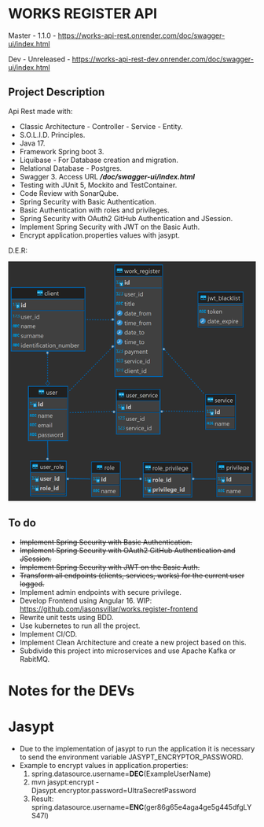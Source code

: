 # WORKS REGISTER API
Master - 1.1.0 - https://works-api-rest.onrender.com/doc/swagger-ui/index.html

Dev - Unreleased - https://works-api-rest-dev.onrender.com/doc/swagger-ui/index.html

## Project Description

Api Rest made with:
- Classic Architecture - Controller - Service - Entity.
- S.O.L.I.D. Principles.
- Java 17.
- Framework Spring boot 3.
- Liquibase - For Database creation and migration.
- Relational Database - Postgres.
- Swagger 3. Access URL _**/doc/swagger-ui/index.html**_
- Testing with JUnit 5, Mockito and TestContainer.
- Code Review with SonarQube.
- Spring Security with Basic Authentication.
- Basic Authentication with roles and privileges.
- Spring Security with OAuth2 GitHub Authentication and JSession.
- Implement Spring Security with JWT on the Basic Auth.
- Encrypt application.properties values with jasypt.

D.E.R:

<img alt="der" src="readme/der.png" title="der" width="600"/>

## To do

- ~~Implement Spring Security with Basic Authentication.~~
- ~~Implement Spring Security with OAuth2 GitHub Authentication and JSession.~~
- ~~Implement Spring Security with JWT on the Basic Auth.~~
- ~~Transform all endpoints (clients, services, works) for the current user logged.~~
- Implement admin endpoints with secure privilege.
- Develop Frontend using Angular 16. WIP: https://github.com/jasonsvillar/works.register-frontend
- Rewrite unit tests using BDD.
- Use kubernetes to run all the project.
- Implement CI/CD.
- Implement Clean Architecture and create a new project based on this.
- Subdivide this project into microservices and use Apache Kafka or RabitMQ.

# Notes for the DEVs
# Jasypt
 - Due to the implementation of jasypt to run the application it is necessary to send the environment variable JASYPT_ENCRYPTOR_PASSWORD.
 - Example to encrypt values in application.properties:
   1. spring.datasource.username=**DEC**(ExampleUserName)
   2. mvn jasypt:encrypt -Djasypt.encryptor.password=UltraSecretPassword
   3. Result: spring.datasource.username=**ENC**(ger86g65e4aga4ge5g445dfgLYS47l)